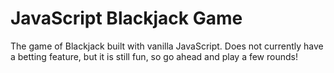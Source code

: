 <h1>JavaScript Blackjack Game</h1>

<p>The game of Blackjack built with vanilla JavaScript. Does not currently have a betting feature, but it is still fun, so go ahead and play a few rounds!</p>
